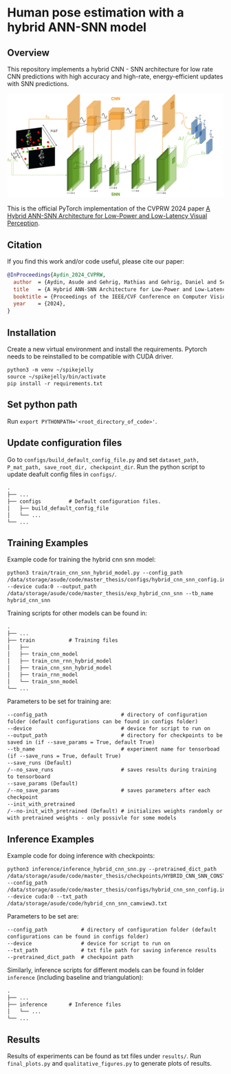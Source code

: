 # Human pose estimation with a hybrid ANN-SNN model 

## Overview
This repository implements a hybrid CNN - SNN architecture for low rate CNN predictions with high accuracy and high-rate, energy-efficient updates with SNN predictions. 

<img src="overview.png" width="600">

This is the official PyTorch implementation of the CVPRW 2024 paper [A Hybrid ANN-SNN Architecture for Low-Power and Low-Latency Visual Perception](https://arxiv.org/abs/2303.14176).


## Citation
If you find this work and/or code useful, please cite our paper:

```bibtex
@InProceedings{Aydin_2024_CVPRW,
  author  = {Aydin, Asude and Gehrig, Mathias and Gehrig, Daniel and Scaramuzza, Davide},
  title   = {A Hybrid ANN-SNN Architecture for Low-Power and Low-Latency Visual Perception},
  booktitle = {Proceedings of the IEEE/CVF Conference on Computer Vision and Pattern Recognition Workshops (CVPRW)},
  year    = {2024},
}
```

## Installation

Create a new virtual environment and install the requirements.
Pytorch needs to be reinstalled to be compatible with CUDA driver.

 ```
 python3 -m venv ~/spikejelly 
 source ~/spikejelly/bin/activate 
 pip install -r requirements.txt
 ```

## Set python path

Run `export PYTHONPATH='<root_directory_of_code>'`.

## Update configuration files 

Go to `configs/build_default_config_file.py` and set `dataset_path, P_mat_path, save_root_dir, checkpoint_dir`. 
Run the python script to update deafult config files in `configs/`. 

    .
    ├── ...
    ├── configs         # Default configuration files.
    │   ├── build_default_config_file     
    │   └── ...               
    └── ...

## Training Examples

Example code for training the hybrid cnn snn model:
```
python3 train/train_cnn_snn_hybrid_model.py --config_path /data/storage/asude/code/master_thesis/configs/hybrid_cnn_snn_config.ini --device cuda:0 --output_path /data/storage/asude/code/master_thesis/exp_hybrid_cnn_snn --tb_name hybrid_cnn_snn
```

Training scripts for other models can be found in: 

    .
    ├── ...
    ├── train           # Training files 
    │   ├── 
    │   ├── train_cnn_model     
    │   ├── train_cnn_rnn_hybrid_model         
    │   ├── train_cnn_snn_hybrid_model         
    │   ├── train_rnn_model         
    │   └── train_snn_model
    └── ...
    
Parameters to be set for training are: 

```
--config_path                        # directory of configuration folder (default configurations can be found in configs folder)
--device                             # device for script to run on 
--output_path                        # directory for checkpoints to be saved in (if --save_params = True, default True)
--tb_name                            # experiment name for tensorboad (if --save_runs = True, default True)
--save_runs (Default)      
/--no_save_runs                      # saves results during training to tensorboard
--save_params (Default)     
/--no_save_params                    # saves parameters after each checkpoint
--init_with_pretrained 
/--no-init_with_pretrained (Default) # initializes weights randomly or with pretrained weights - only possivle for some models
```

## Inference Examples

Example code for doing inference with checkpoints:
```
python3 inference/inference_hybrid_cnn_snn.py --pretrained_dict_path /data/storage/asude/code/master_thesis/checkpoints/HYBRID_CNN_SNN_CONST_COUNT_10x10=100ms_tau3.0_output_decay0.8_camview3_2.pt --config_path /data/storage/asude/code/master_thesis/configs/hybrid_cnn_snn_config.ini --device cuda:0 --txt_path /data/storage/asude/code/hybrid_cnn_snn_camview3.txt
```

Parameters to be set are: 

```
--config_path           # directory of configuration folder (default configurations can be found in configs folder)
--device                # device for script to run on 
--txt_path              # txt file path for saving inference results 
--pretrained_dict_path  # checkpoint path
```

Similarly, inference scripts for different models can be found in folder `inference` (including baseline and triangulation):

    .
    ├── ...
    ├── inference       # Inference files         
    │   └── ...
    └── ...

## Results 

Results of experiments can be found as txt files under `results/`.
Run `final_plots.py` and `qualitative_figures.py` to generate plots of results.

